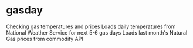 # gasday
Checking gas temperatures and prices
Loads daily temperatures from National Weather Service for next 5-6 gas days
Loads last month's Natural Gas prices from commodity API
